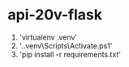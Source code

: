 # api-20v-flask

1. 'virtualenv .venv'
2. '.\.venv\Scripts\Activate.ps1'
3. 'pip install -r requirements.txt'